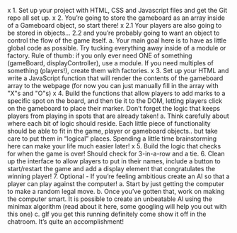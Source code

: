 x 1. Set up your project with HTML, CSS and Javascript files and get the Git repo all set up.
x 2. You’re going to store the gameboard as an array inside of a Gameboard object, so start there! 
x 2.1 Your players are also going to be stored in objects… 
2.2 and you’re probably going to want an object to control the flow of the game itself.
a. Your main goal here is to have as little global code as possible. Try tucking everything away inside of a module or factory. Rule of thumb: if you only ever need ONE of something (gameBoard, displayController), use a module. If you need multiples of something (players!), create them with factories.
x 3. Set up your HTML and write a JavaScript function that will render the contents of the gameboard array to the webpage (for now you can just manually fill in the array with "X"s and "O"s)
x 4. Build the functions that allow players to add marks to a specific spot on the board, and then tie it to the DOM, letting players click on the gameboard to place their marker. Don’t forget the logic that keeps players from playing in spots that are already taken!
a. Think carefully about where each bit of logic should reside. Each little piece of functionality should be able to fit in the game, player or gameboard objects.. but take care to put them in “logical” places. Spending a little time brainstorming here can make your life much easier later!
x 5. Build the logic that checks for when the game is over! Should check for 3-in-a-row and a tie.
6. Clean up the interface to allow players to put in their names, include a button to start/restart the game and add a display element that congratulates the winning player!
7. Optional - If you’re feeling ambitious create an AI so that a player can play against the computer!
a. Start by just getting the computer to make a random legal move.
b. Once you’ve gotten that, work on making the computer smart. It is possible to create an unbeatable AI using the minimax algorithm (read about it here, some googling will help you out with this one)
c. gIf you get this running definitely come show it off in the chatroom. It’s quite an accomplishment!